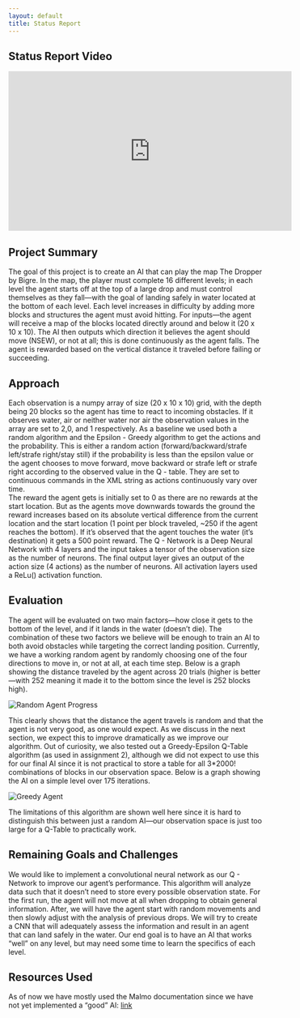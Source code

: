 ```yaml
---
layout: default
title: Status Report
---
```


## Status Report Video
<iframe width="560" height="315" src="https://drive.google.com/file/d/1neMBYoPjR8CUXlmiYerhv3NirJMN5eJN/view?usp=sharing" frameborder="0" allow="accelerometer; autoplay; clipboard-write; encrypted-media; gyroscope; picture-in-picture" allowfullscreen></iframe> 

## Project Summary
The goal of this project is to create an AI that can play the map The Dropper by Bigre. In the map, the player must complete 16 different levels; in each level the agent starts off at the top of a large drop and must control themselves as they fall—with the goal of landing safely in water located at the bottom of each level.  Each level increases in difficulty by adding more blocks and structures the agent must avoid hitting.  For inputs—the agent will receive a map of the blocks located directly around and below it (20 x 10 x 10).  The AI then outputs which direction it believes the agent should move (NSEW), or not at all; this is done continuously as the agent falls. The agent is rewarded based on the vertical distance it traveled before failing or succeeding. 

## Approach
Each observation is a numpy array of size (20 x 10 x 10) grid, with the depth being 20 blocks so the agent has time to react to incoming obstacles. If it observes water, air or neither water nor air the observation values in the array are set to 2,0, and 1 respectively. 
As a baseline we used both a random algorithm and the Epsilon - Greedy algorithm to get the actions and the probability. This is either a random action (forward/backward/strafe left/strafe right/stay still) if the probability is less than the epsilon value or the agent chooses to move forward, move backward or strafe left or strafe right according to the observed value in the Q - table. They are set to continuous commands in the XML string as actions continuously vary over time.  
The reward the agent gets is initially set to 0 as there are no rewards at the start location. But as the agents move downwards towards the ground the reward increases based on its absolute vertical difference from the current location and the start location (1 point per block traveled, ~250 if the agent reaches the bottom). If it’s observed that the agent touches the water (it’s destination) it gets a 500 point reward. 
The Q - Network is a Deep Neural Network with 4 layers and the input takes a tensor of the observation size as the number of neurons. The final output layer gives an output of the action size (4 actions) as the number of neurons. All activation layers used a ReLu() activation function.

## Evaluation
The agent will be evaluated on two main factors—how close it gets to the bottom of the level, and if it lands in the water (doesn’t die).  The combination of these two factors we believe will be enough to train an AI to both avoid obstacles while targeting the correct landing position.
Currently, we have a working random agent by randomly choosing one of the four directions to move in, or not at all, at each time step.  Below is a graph showing the distance traveled by the agent across 20 trials (higher is better—with 252 meaning it made it to the bottom since the level is 252 blocks high).

![Random Agent Progress](random.png)

This clearly shows that the distance the agent travels is random and that the agent is not very good, as one would expect.  As we discuss in the next section, we expect this to improve dramatically as we improve our algorithm.
Out of curiosity, we also tested out a Greedy-Epsilon Q-Table algorithm (as used in assignment 2), although we did not expect to use this for our final AI since it is not practical to store a table for all 3*2000! combinations of blocks in our observation space.  Below is a graph showing the AI on a simple level over 175 iterations.

![Greedy Agent](q_table.png)

The limitations of this algorithm are shown well here since it is hard to distinguish this between just a random AI—our observation space is just too large for a Q-Table to practically work.

## Remaining Goals and Challenges
 We would like to implement a convolutional neural network as our Q - Network to improve our agent’s performance.  This algorithm will analyze data such that it doesn’t need to store every possible observation state.  For the first run, the agent will not move at all when dropping to obtain general information.  After, we will have the agent start with random movements and then slowly adjust with the analysis of previous drops. We will try to create a CNN that will adequately assess the information and result in an agent that can land safely in the water. Our end goal is to have an AI that works “well” on any level, but may need some time to learn the specifics of each level.

## Resources Used 
As of now we have mostly used the Malmo documentation since we have not yet implemented a “good” AI: [link](http://microsoft.github.io/malmo/0.14.0/Documentation/index.html)
